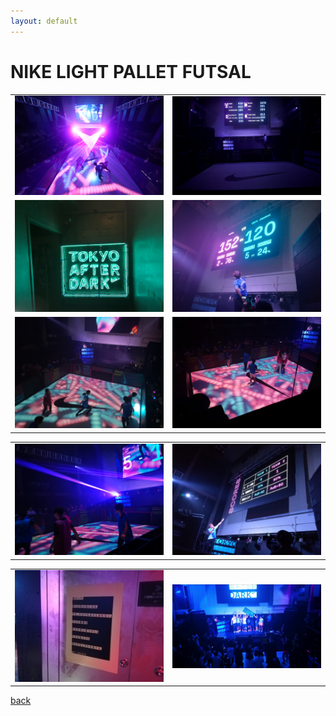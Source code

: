 ```yaml
---
layout: default
---
```


# NIKE LIGHT PALLET FUTSAL
<table border="0">
<tr>
<td><img src="https://github.com/ugokuhikari/photo/blob/master/nike1/nike1.jpg?raw=true" width="320"></td>
<td><img src="https://github.com/ugokuhikari/photo/blob/master/nike1/nike2.jpg?raw=true" width="320"></td>
</tr>
<tr>
<td><img src="https://github.com/ugokuhikari/photo/blob/master/nike1/nike4.jpg?raw=true" width="320"></td>
<td><img src="https://github.com/ugokuhikari/photo/blob/master/nike1/nike3.jpg?raw=true" width="320"></td>
</tr>
<tr>
<td><img src="https://github.com/ugokuhikari/photo/blob/master/nike1/nike5.jpg?raw=true" width="320"></td>
<td><img src="https://github.com/ugokuhikari/photo/blob/master/nike1/nike6.jpg?raw=true" width="320"></td>
</tr>
</table>


<table border="0">
<tr>
<td><img src="https://github.com/ugokuhikari/photo/blob/master/nike1/nike7.jpg?raw=true" width="320"></td>
<td><img src="https://github.com/ugokuhikari/photo/blob/master/nike1/nike8.jpg?raw=true" width="320"></td>
</tr>
</table>

<table border="0">
<tr>
<td><img src="https://github.com/ugokuhikari/photo/blob/master/nike1/nike9.jpg?raw=true" width="320"></td>
<td><img src="https://github.com/ugokuhikari/photo/blob/master/nike1/nike10.jpg?raw=true" width="320"></td>
</tr>
</table>


[back](./)
